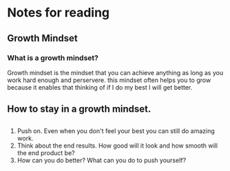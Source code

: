 # **Notes for reading**

## Growth Mindset
### What is a growth mindset?
Growth mindset is the mindset that you can achieve anything as long as you work hard enough and perservere. this mindset often helps you to grow because it enables that thinking of if I do my best I will get better.

## How to stay in a growth mindset.
##
1. Push on. Even when you don't feel your best you can still do amazing work.
2. Think about the end results. How good will it look and how smooth will the end product be?
3. How can you do better? What can you do to push yourself?
